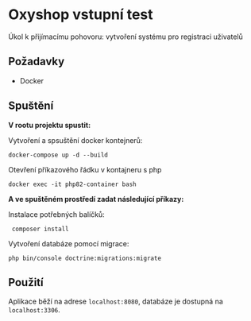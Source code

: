 # Oxyshop vstupní test

Úkol k přijímacímu pohovoru: vytvoření systému pro registraci uživatelů


## Požadavky

 - Docker

## Spuštění

**V rootu projektu spustit:**

Vytvoření a spsuštění docker kontejnerů:

    docker-compose up -d --build

Otevření příkazového řádku v kontajneru s php

    docker exec -it php82-container bash

   
**A ve spuštěném prostředí zadat následující příkazy:**

 Instalace potřebných balíčků:

     composer install

 Vytvoření databáze pomocí migrace:
 
    php bin/console doctrine:migrations:migrate

## Použití
Aplikace běží na adrese `localhost:8080`, databáze je dostupná na `localhost:3306`.
